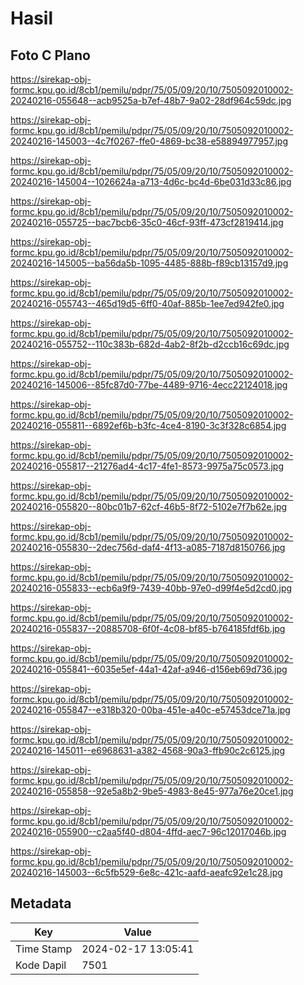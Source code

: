 # Hasil

## Foto C Plano

https://sirekap-obj-formc.kpu.go.id/8cb1/pemilu/pdpr/75/05/09/20/10/7505092010002-20240216-055648--acb9525a-b7ef-48b7-9a02-28df964c59dc.jpg

https://sirekap-obj-formc.kpu.go.id/8cb1/pemilu/pdpr/75/05/09/20/10/7505092010002-20240216-145003--4c7f0267-ffe0-4869-bc38-e58894977957.jpg

https://sirekap-obj-formc.kpu.go.id/8cb1/pemilu/pdpr/75/05/09/20/10/7505092010002-20240216-145004--1026624a-a713-4d6c-bc4d-6be031d33c86.jpg

https://sirekap-obj-formc.kpu.go.id/8cb1/pemilu/pdpr/75/05/09/20/10/7505092010002-20240216-055725--bac7bcb6-35c0-46cf-93ff-473cf2819414.jpg

https://sirekap-obj-formc.kpu.go.id/8cb1/pemilu/pdpr/75/05/09/20/10/7505092010002-20240216-145005--ba56da5b-1095-4485-888b-f89cb13157d9.jpg

https://sirekap-obj-formc.kpu.go.id/8cb1/pemilu/pdpr/75/05/09/20/10/7505092010002-20240216-055743--465d19d5-6ff0-40af-885b-1ee7ed942fe0.jpg

https://sirekap-obj-formc.kpu.go.id/8cb1/pemilu/pdpr/75/05/09/20/10/7505092010002-20240216-055752--110c383b-682d-4ab2-8f2b-d2ccb16c69dc.jpg

https://sirekap-obj-formc.kpu.go.id/8cb1/pemilu/pdpr/75/05/09/20/10/7505092010002-20240216-145006--85fc87d0-77be-4489-9716-4ecc22124018.jpg

https://sirekap-obj-formc.kpu.go.id/8cb1/pemilu/pdpr/75/05/09/20/10/7505092010002-20240216-055811--6892ef6b-b3fc-4ce4-8190-3c3f328c6854.jpg

https://sirekap-obj-formc.kpu.go.id/8cb1/pemilu/pdpr/75/05/09/20/10/7505092010002-20240216-055817--21276ad4-4c17-4fe1-8573-9975a75c0573.jpg

https://sirekap-obj-formc.kpu.go.id/8cb1/pemilu/pdpr/75/05/09/20/10/7505092010002-20240216-055820--80bc01b7-62cf-46b5-8f72-5102e7f7b62e.jpg

https://sirekap-obj-formc.kpu.go.id/8cb1/pemilu/pdpr/75/05/09/20/10/7505092010002-20240216-055830--2dec756d-daf4-4f13-a085-7187d8150766.jpg

https://sirekap-obj-formc.kpu.go.id/8cb1/pemilu/pdpr/75/05/09/20/10/7505092010002-20240216-055833--ecb6a9f9-7439-40bb-97e0-d99f4e5d2cd0.jpg

https://sirekap-obj-formc.kpu.go.id/8cb1/pemilu/pdpr/75/05/09/20/10/7505092010002-20240216-055837--20885708-6f0f-4c08-bf85-b764185fdf6b.jpg

https://sirekap-obj-formc.kpu.go.id/8cb1/pemilu/pdpr/75/05/09/20/10/7505092010002-20240216-055841--6035e5ef-44a1-42af-a946-d156eb69d736.jpg

https://sirekap-obj-formc.kpu.go.id/8cb1/pemilu/pdpr/75/05/09/20/10/7505092010002-20240216-055847--e318b320-00ba-451e-a40c-e57453dce71a.jpg

https://sirekap-obj-formc.kpu.go.id/8cb1/pemilu/pdpr/75/05/09/20/10/7505092010002-20240216-145011--e6968631-a382-4568-90a3-ffb90c2c6125.jpg

https://sirekap-obj-formc.kpu.go.id/8cb1/pemilu/pdpr/75/05/09/20/10/7505092010002-20240216-055858--92e5a8b2-9be5-4983-8e45-977a76e20ce1.jpg

https://sirekap-obj-formc.kpu.go.id/8cb1/pemilu/pdpr/75/05/09/20/10/7505092010002-20240216-055900--c2aa5f40-d804-4ffd-aec7-96c12017046b.jpg

https://sirekap-obj-formc.kpu.go.id/8cb1/pemilu/pdpr/75/05/09/20/10/7505092010002-20240216-145003--6c5fb529-6e8c-421c-aafd-aeafc92e1c28.jpg


## Metadata

| Key        | Value               |
| ---------- | ------------------- |
| Time Stamp | 2024-02-17 13:05:41 |
| Kode Dapil | 7501                |



